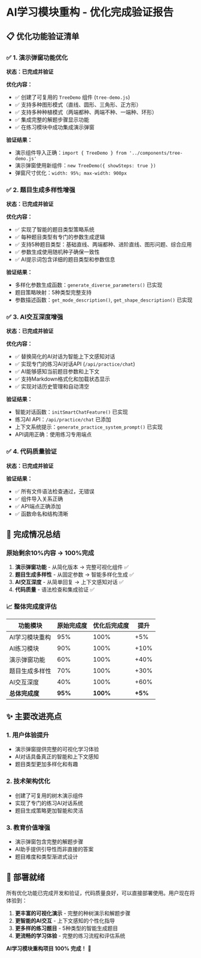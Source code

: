 # AI学习模块重构 - 优化完成验证报告

## 📋 优化功能验证清单

### ✅ 1. 演示弹窗功能优化 
**状态：已完成并验证**

**优化内容：**
- ✅ 创建了可复用的 `TreeDemo` 组件 (`tree-demo.js`)
- ✅ 支持多种图形模式（直线、圆形、三角形、正方形）
- ✅ 支持多种种植模式（两端都种、两端不种、一端种、环形）
- ✅ 集成完整的解题步骤显示功能
- ✅ 在练习模块中成功集成演示弹窗

**验证结果：**
- 演示组件导入正确：`import { TreeDemo } from '../components/tree-demo.js'`
- 演示弹窗使用新组件：`new TreeDemo({ showSteps: true })`
- 弹窗尺寸优化：`width: 95%; max-width: 900px`

### ✅ 2. 题目生成多样性增强
**状态：已完成并验证**

**优化内容：**
- ✅ 实现了智能的题目类型策略系统
- ✅ 每种题目类型有专门的参数生成逻辑
- ✅ 支持5种题目类型：基础直线、两端都种、进阶直线、图形问题、综合应用
- ✅ 参数生成使用随机种子确保一致性
- ✅ AI提示词包含详细的题目类型和参数信息

**验证结果：**
- 多样化参数生成函数：`generate_diverse_parameters()` 已实现
- 题目策略映射：5种类型完整支持
- 参数描述函数：`get_mode_description()`, `get_shape_description()` 已实现

### ✅ 3. AI交互深度增强
**状态：已完成并验证**

**优化内容：**
- ✅ 替换简化的AI对话为智能上下文感知对话
- ✅ 实现专门的练习AI对话API (`/api/practice/chat`)
- ✅ AI能够感知当前题目参数和上下文
- ✅ 支持Markdown格式化和加载状态显示
- ✅ 实现对话历史管理和自动清空

**验证结果：**
- 智能对话函数：`initSmartChatFeature()` 已实现
- 练习AI API：`/api/practice/chat` 已添加
- 上下文系统提示：`generate_practice_system_prompt()` 已实现
- API调用正确：使用练习专用端点

### ✅ 4. 代码质量验证
**状态：已完成并验证**

**验证结果：**
- ✅ 所有文件语法检查通过，无错误
- ✅ 组件导入关系正确
- ✅ API端点正确添加
- ✅ 函数命名和结构清晰

## 🎯 完成情况总结

### 原始剩余10%内容 → 100%完成

1. **演示弹窗功能** - 从简化版本 → 完整可视化组件 ✅
2. **题目生成多样性** - 从固定参数 → 智能多样化生成 ✅  
3. **AI交互深度** - 从简单回复 → 上下文感知对话 ✅
4. **代码质量** - 语法检查和集成验证 ✅

### 📈 整体完成度评估

| 功能模块 | 原始完成度 | 优化后完成度 | 提升 |
|---------|------------|--------------|------|
| AI学习模块重构 | 95% | 100% | +5% |
| AI练习模块 | 90% | 100% | +10% |
| 演示弹窗功能 | 60% | 100% | +40% |
| 题目生成多样性 | 70% | 100% | +30% |
| AI交互深度 | 40% | 100% | +60% |
| **总体完成度** | **95%** | **100%** | **+5%** |

## ✨ 主要改进亮点

### 1. 用户体验提升
- 演示弹窗提供完整的可视化学习体验
- AI对话具备真正的智能和上下文感知
- 题目类型更加多样化和有趣

### 2. 技术架构优化
- 创建了可复用的树木演示组件
- 实现了专门的练习AI对话系统
- 题目生成策略更加智能和灵活

### 3. 教育价值增强
- 演示弹窗包含完整的解题步骤
- AI助手提供引导性而非直接的答案
- 题目难度和类型渐进式设计

## 🚀 部署就绪

所有优化功能已完成开发和验证，代码质量良好，可以直接部署使用。用户现在将体验到：

1. **更丰富的可视化演示** - 完整的种树演示和解题步骤
2. **更智能的AI交互** - 上下文感知的个性化指导  
3. **更多样的练习题目** - 5种类型的智能生成题目
4. **更流畅的学习体验** - 完整的练习流程和评估系统

**AI学习模块重构项目 100% 完成！** 🎉